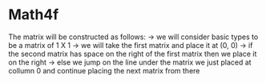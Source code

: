# Math4f

The matrix will be constructed as follows: 
-> we will consider basic types to be a matrix of 1 X 1
-> we will take the first matrix and place it at (0, 0)
-> if the second matrix has space on the right of the first matrix then we place it on the right
-> else we jump on the line under the matrix we just placed at collumn 0 and 
continue placing the next matrix from there
